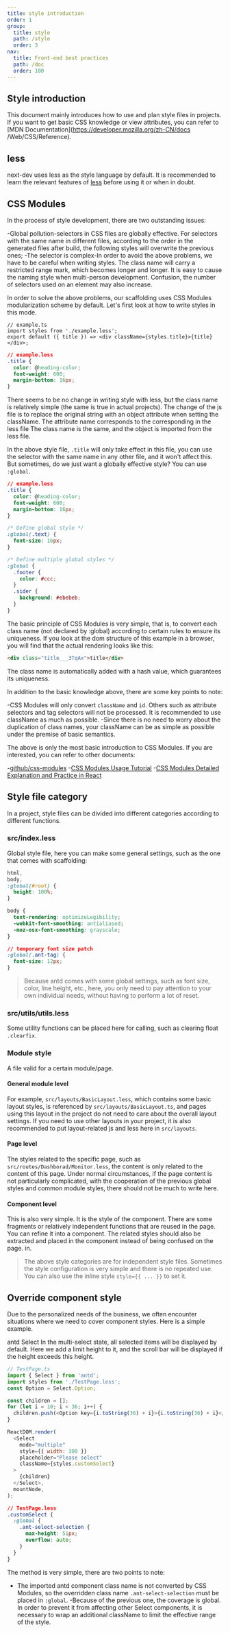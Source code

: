 ```yaml
---
title: style introduction
order: 1
group:
  title: style
  path: /style
  order: 3
nav:
  title: Front-end best practices
  path: /doc
  order: 100
---
```


## Style introduction

This document mainly introduces how to use and plan style files in projects. If you want to get basic CSS knowledge or view attributes, you can refer to [MDN Documentation](https://developer.mozilla.org/zh-CN/docs /Web/CSS/Reference).

## less

next-dev uses less as the style language by default. It is recommended to learn the relevant features of [less](http://lesscss.org/) before using it or when in doubt.

## CSS Modules

In the process of style development, there are two outstanding issues:

-Global pollution-selectors in CSS files are globally effective. For selectors with the same name in different files, according to the order in the generated files after build, the following styles will overwrite the previous ones; -The selector is complex-In order to avoid the above problems, we have to be careful when writing styles. The class name will carry a restricted range mark, which becomes longer and longer. It is easy to cause the naming style when multi-person development. Confusion, the number of selectors used on an element may also increase.

In order to solve the above problems, our scaffolding uses CSS Modules modularization scheme by default. Let's first look at how to write styles in this mode.

```tsx |pure
// example.ts
import styles from './example.less';
export default ({ title }) => <div className={styles.title}>{title}</div>;
```

```css |pure
// example.less
.title {
  color: @heading-color;
  font-weight: 600;
  margin-bottom: 16px;
}
```

There seems to be no change in writing style with less, but the class name is relatively simple (the same is true in actual projects). The change of the js file is to replace the original string with an object attribute when setting the className. The attribute name corresponds to the corresponding in the less file The class name is the same, and the object is imported from the less file.

In the above style file, `.title` will only take effect in this file, you can use the selector with the same name in any other file, and it won't affect this. But sometimes, do we just want a globally effective style? You can use `:global`.

```css |pure
// example.less
.title {
  color: @heading-color;
  font-weight: 600;
  margin-bottom: 16px;
}

/* Define global style */
:global(.text) {
  font-size: 16px;
}

/* Define multiple global styles */
:global {
  .footer {
    color: #ccc;
  }
  .sider {
    background: #ebebeb;
  }
}
```

The basic principle of CSS Modules is very simple, that is, to convert each class name (not declared by :global) according to certain rules to ensure its uniqueness. If you look at the dom structure of this example in a browser, you will find that the actual rendering looks like this:

```html |pure
<div class="title___3TqAx">title</div>
```

The class name is automatically added with a hash value, which guarantees its uniqueness.

In addition to the basic knowledge above, there are some key points to note:

-CSS Modules will only convert `className` and `id`. Others such as attribute selectors and tag selectors will not be processed. It is recommended to use className as much as possible. -Since there is no need to worry about the duplication of class names, your className can be as simple as possible under the premise of basic semantics.

The above is only the most basic introduction to CSS Modules. If you are interested, you can refer to other documents:

-[github/css-modules](https://github.com/css-modules/css-modules) -[CSS Modules Usage Tutorial](http://www.ruanyifeng.com/blog/2016/06/css_modules.html) -[CSS Modules Detailed Explanation and Practice in React](https://github.com/camsong/blog/issues/5)

## Style file category

In a project, style files can be divided into different categories according to different functions.

### src/index.less

Global style file, here you can make some general settings, such as the one that comes with scaffolding:

```css |pure
html,
body,
:global(#root) {
  height: 100%;
}

body {
  text-rendering: optimizeLegibility;
  -webkit-font-smoothing: antialiased;
  -moz-osx-font-smoothing: grayscale;
}

// temporary font size patch
:global(.ant-tag) {
  font-size: 12px;
}
```

> Because antd comes with some global settings, such as font size, color, line height, etc., here, you only need to pay attention to your own individual needs, without having to perform a lot of reset.

### src/utils/utils.less

Some utility functions can be placed here for calling, such as clearing float `.clearfix`.

### Module style

A file valid for a certain module/page.

#### General module level

For example, `src/layouts/BasicLayout.less`, which contains some basic layout styles, is referenced by `src/layouts/BasicLayout.ts`, and pages using this layout in the project do not need to care about the overall layout settings. If you need to use other layouts in your project, it is also recommended to put layout-related js and less here in `src/layouts`.

#### Page level

The styles related to the specific page, such as `src/routes/Dashborad/Monitor.less`, the content is only related to the content of this page. Under normal circumstances, if the page content is not particularly complicated, with the cooperation of the previous global styles and common module styles, there should not be much to write here.

#### Component level

This is also very simple. It is the style of the component. There are some fragments or relatively independent functions that are reused in the page. You can refine it into a component. The related styles should also be extracted and placed in the component instead of being confused on the page. in.

> The above style categories are for independent style files. Sometimes the style configuration is very simple and there is no repeated use. You can also use the inline style `style={{ ... }}` to set it.

## Override component style

Due to the personalized needs of the business, we often encounter situations where we need to cover component styles. Here is a simple example.

antd Select In the multi-select state, all selected items will be displayed by default. Here we add a limit height to it, and the scroll bar will be displayed if the height exceeds this height.

```js |pure
// TestPage.ts
import { Select } from 'antd';
import styles from './TestPage.less';
const Option = Select.Option;

const children = [];
for (let i = 10; i < 36; i++) {
  children.push(<Option key={i.toString(36) + i}>{i.toString(36) + i}</Option>);
}

ReactDOM.render(
  <Select
    mode="multiple"
    style={{ width: 300 }}
    placeholder="Please select"
    className={styles.customSelect}
  >
    {children}
  </Select>,
  mountNode,
);
```

```css |pure
// TestPage.less
.customSelect {
  :global {
    .ant-select-selection {
      max-height: 51px;
      overflow: auto;
    }
  }
}
```

The method is very simple, there are two points to note:

- The imported antd component class name is not converted by CSS Modules, so the overridden class name `.ant-select-selection` must be placed in `:global`. -Because of the previous one, the coverage is global. In order to prevent it from affecting other Select components, it is necessary to wrap an additional className to limit the effective range of the style.
